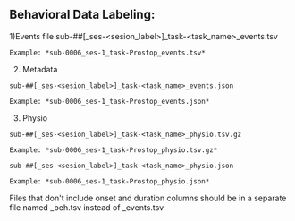 ## Behavioral Data Labeling: 


  1)Events file 
    sub-##[_ses-<sesion_label>]_task-<task_name>_events.tsv
    
    Example: *sub-0006_ses-1_task-Prostop_events.tsv*
    
  2) Metadata 
  
  
    sub-##[_ses-<sesion_label>]_task-<task_name>_events.json 
    
    Example: *sub-0006_ses-1_task-Prostop_events.json*
    
  3) Physio
  
  
    sub-##[_ses-<sesion_label>]_task-<task_name>_physio.tsv.gz
    
    Example: *sub-0006_ses-1_task-Prostop_physio.tsv.gz*
    
    sub-##[_ses-<sesion_label>]_task-<task_name>_physio.json
    
    Example: *sub-0006_ses-1_task-Prostop_physio.json*
    
    
    
Files that don't include onset and duration columns should be in a separate file named _beh.tsv instead of _events.tsv
